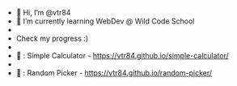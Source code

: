 - 👋  Hi, I’m @vtr84
- 🌱  I’m currently learning WebDev @ Wild Code School
- 
- Check my progress :) 
- 
- 🧮 : Simple Calculator - https://vtr84.github.io/simple-calculator/
- 
- 🎰 : Random Picker - https://vtr84.github.io/random-picker/

